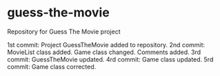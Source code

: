 # guess-the-movie
Repository for Guess The Movie project

1st commit: Project GuessTheMovie added to repository.
2nd commit: MovieList class added. Game class changed. Comments added.
3rd commit: GuessTheMovie updated.
4rd commit: Game class updated.
5rd commit: Game class corrected.
